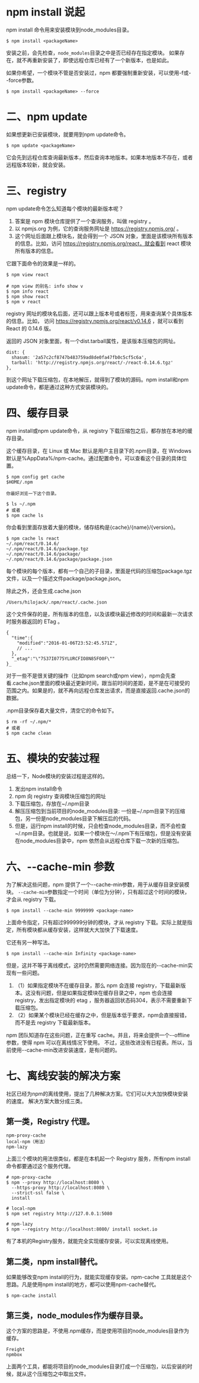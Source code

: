 # npm install 说起
npm install 命令用来安装模块到node_modules目录。

    $ npm install <packageName>

安装之前，会先检查，`node_modules`目录之中是否已经存在指定模块。 如果存在，就不再重新安装了，即使远程仓库已经有了一个新版本，也是如此。

如果你希望，一个模块不管是否安装过，npm 都要强制重新安装，可以使用-f或--force参数。

    $ npm install <packageName> --force

# 二、npm update
如果想更新已安装模块，就要用到npm update命令。

    $ npm update <packageName>

它会先到远程仓库查询最新版本，然后查询本地版本。如果本地版本不存在，或者远程版本较新，就会安装。

# 三、registry
npm update命令怎么知道每个模块的最新版本呢？

1. 答案是 npm 模块仓库提供了一个查询服务，叫做 registry 。
2. 以 npmjs.org 为例，它的查询服务网址是 https://registry.npmjs.org/ 。
3. 这个网址后面跟上模块名，就会得到一个 JSON 对象，里面是该模块所有版本的信息。比如，访问 https://registry.npmjs.org/react，就会看到 react 模块所有版本的信息。

它跟下面命令的效果是一样的。

    $ npm view react

    # npm view 的别名: info show v
    $ npm info react
    $ npm show react
    $ npm v react

registry 网址的模块名后面，还可以跟上版本号或者标签，用来查询某个具体版本的信息。比如， 访问 https://registry.npmjs.org/react/v0.14.6 ，就可以看到 React 的 0.14.6 版。

返回的 JSON 对象里面，有一个dist.tarball属性，是该版本压缩包的网址。

    dist: {
      shasum: '2a57c2cf8747b483759ad8de0fa47fb0c5cf5c6a',
      tarball: 'http://registry.npmjs.org/react/-/react-0.14.6.tgz'
    },

到这个网址下载压缩包，在本地解压，就得到了模块的源码。npm install和npm update命令，都是通过这种方式安装模块的。

# 四、缓存目录
npm install或npm update命令，从 registry 下载压缩包之后，都存放在本地的缓存目录。

这个缓存目录，在 Linux 或 Mac 默认是用户主目录下的.npm目录，在 Windows 默认是%AppData%/npm-cache。通过配置命令，可以查看这个目录的具体位置。

    $ npm config get cache
    $HOME/.npm

    你最好浏览一下这个目录。

    $ ls ~/.npm
    # 或者
    $ npm cache ls

你会看到里面存放着大量的模块，储存结构是{cache}/{name}/{version}。

    $ npm cache ls react
    ~/.npm/react/0.14.6/
    ~/.npm/react/0.14.6/package.tgz
    ~/.npm/react/0.14.6/package/
    ~/.npm/react/0.14.6/package/package.json

每个模块的每个版本，都有一个自己的子目录，里面是代码的压缩包package.tgz文件，以及一个描述文件package/package.json。

除此之外，还会生成.cache.json

    /Users/hilojack/.npm/react/.cache.json

这个文件保存的是，所有版本的信息，以及该模块最近修改的时间和最新一次请求时服务器返回的 ETag 。

    {
      "time":{
        "modified":"2016-01-06T23:52:45.571Z",
        // ...
      },
      "_etag":"\"7S37I0775YLURCFIO8N85FO0F\""
    }_

对于一些不是很关键的操作（比如npm search或npm view），npm会先查看.cache.json里面的模块最近更新时间，跟当前时间的差距，是不是在可接受的范围之内。如果是的，就不再向远程仓库发出请求，而是直接返回.cache.json的数据。

.npm目录保存着大量文件，清空它的命令如下。

    $ rm -rf ~/.npm/*
    # 或者
    $ npm cache clean

# 五、模块的安装过程
总结一下，Node模块的安装过程是这样的。

1. 发出npm install命令
2. npm 向 registry 查询模块压缩包的网址
3. 下载压缩包，存放在~/.npm目录
4. 解压压缩包到当前项目的node_modules目录: 一份是~/.npm目录下的压缩包，另一份是node_modules目录下解压后的代码。
5. 但是，运行npm install的时候，只会检查node_modules目录，而不会检查~/.npm目录。也就是说，如果一个模块在～/.npm下有压缩包，但是没有安装在node_modules目录中，npm 依然会从远程仓库下载一次新的压缩包。

# 六、--cache-min 参数
为了解决这些问题，npm 提供了一个--cache-min参数，用于从缓存目录安装模块。
`--cache-min`参数指定一个时间（单位为分钟），只有超过这个时间的模块，才会从 registry 下载。

    $ npm install --cache-min 9999999 <package-name>

上面命令指定，只有超过999999分钟的模块，才从 registry 下载。实际上就是指定，所有模块都从缓存安装，这样就大大加快了下载速度。

它还有另一种写法。

    $ npm install --cache-min Infinity <package-name>

但是，这并不等于离线模式，这时仍然需要网络连接。因为现在的--cache-min实现有一些问题。

1. （1）如果指定模块不在缓存目录，那么 npm 会连接 registry，下载最新版本。这没有问题，但是如果指定模块在缓存目录之中，npm 也会连接 registry，发出指定模块的 etag ，服务器返回状态码304，表示不需要重新下载压缩包。
2. （2）如果某个模块已经在缓存之中，但是版本低于要求，npm会直接报错，而不是去 registry 下载最新版本。

npm 团队知道存在这些问题，正在重写 cache。并且，将来会提供一个--offline参数，使得 npm 可以在离线情况下使用。
不过，这些改进没有日程表。所以，当前使用--cache-min改进安装速度，是有问题的。

# 七、离线安装的解决方案
社区已经为npm的离线使用，提出了几种解决方案。它们可以大大加快模块安装的速度。
解决方案大致分成三类。

## 第一类，Registry 代理。

    npm-proxy-cache
    local-npm（用法）
    npm-lazy

上面三个模块的用法很类似，都是在本机起一个 Registry 服务，所有npm install命令都要通过这个服务代理。

    # npm-proxy-cache
    $ npm --proxy http://localhost:8080 \
      --https-proxy http://localhost:8080 \
      --strict-ssl false \
      install

    # local-npm
    $ npm set registry http://127.0.0.1:5080

    # npm-lazy
    $ npm --registry http://localhost:8080/ install socket.io

有了本机的Registry服务，就能完全实现缓存安装，可以实现离线使用。

## 第二类，npm install替代。
如果能够改变npm install的行为，就能实现缓存安装。npm-cache 工具就是这个思路。凡是使用npm install的地方，都可以使用npm-cache替代。

    $ npm-cache install

## 第三类，node_modules作为缓存目录。
这个方案的思路是，不使用.npm缓存，而是使用项目的node_modules目录作为缓存。

    Freight
    npmbox

上面两个工具，都能将项目的node_modules目录打成一个压缩包，以后安装的时候，就从这个压缩包之中取出文件。
